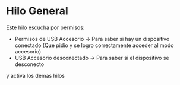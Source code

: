 # Hilo General

Este hilo escucha por permisos:

* Permisos de USB Accesorio -> Para saber si hay un dispositivo conectado (Que pidio y se logro correctamente acceder al modo accesorio)
* USB Accesorio desconectado -> Para saber si el dispositivo se desconecto

&#x20;y activa los demas hilos
